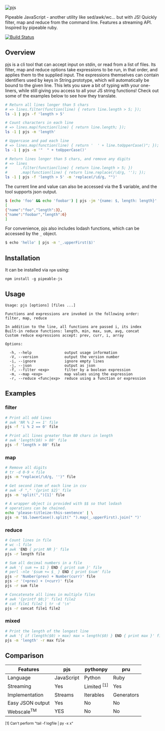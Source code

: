 ![pjs](http://danielstjules.com/github/pjs-logo.png)

Pipeable JavaScript - another utility like sed/awk/wc... but with JS! Quickly
filter, map and reduce from the command line. Features a streaming API.
Inspired by pipeable ruby.

[![Build Status](https://api.travis-ci.org/danielstjules/pjs.svg?branch=master)](https://travis-ci.org/danielstjules/pjs)

## Overview

pjs is a cli tool that can accept input on stdin, or read from a list of files.
Its filter, map and reduce options take expressions to be run, in that order,
and applies them to the supplied input. The expressions themselves can contain
identifiers used by keys in String.prototype, which will automatically be bound
to the given line. This lets you save a bit of typing with your one-liners,
while still giving you access to all your JS string functions! Check out some
of the examples below to see how they translate.

``` bash
# Return all lines longer than 5 chars
# => lines.filter(function(line) { return line.length > 5; });
ls -1 | pjs -f 'length > 5'

# Count characters in each line
# => lines.map(function(line) { return line.length; });
ls -1 | pjs -m 'length'

# Uppercase and pad each line
# => lines.map(function(line) { return '  ' + line.toUpperCase()"; });
ls -1 | pjs -m '"  " + toUpperCase()'

# Return lines longer than 5 chars, and remove any digits
# => lines
#      .filter(function(line) { return line.length > 5; })
#      .map(function(line) { return line.replace(/\d/g, ''); });
ls -1 | pjs -f 'length > 5' -m 'replace(/\d/g, "")'
```

The current line and value can also be accessed via the $ variable, and the
tool supports json output.

``` bash
$ (echo 'foo' && echo 'foobar') | pjs -jm '{name: $, length: length}'
[
{"name":"foo","length":3},
{"name":"foobar","length":6}
]
```

For convenience, pjs also includes lodash functions, which can be accessed by the `_` object.

``` bash
$ echo 'hello' | pjs -m '_.upperFirst($)'
```

## Installation

It can be installed via `npm` using:

```
npm install -g pipeable-js
```

## Usage

```
Usage: pjs [options] [files ...]

Functions and expressions are invoked in the following order:
filter, map, reduce

In addition to the line, all functions are passed i, its index
Built-in reduce functions: length, min, max, sum, avg, concat
Custom reduce expressions accept: prev, curr, i, array

Options:

  -h, --help               output usage information
  -V, --version            output the version number
  -i, --ignore             ignore empty lines
  -j, --json               output as json
  -f, --filter <exp>       filter by a boolean expression
  -m, --map <exp>          map values using the expression
  -r, --reduce <func|exp>  reduce using a function or expression
```

## Examples

### filter

``` bash
# Print all odd lines
# awk 'NR % 2 == 1' file
pjs -f 'i % 2 == 0' file

# Print all lines greater than 80 chars in length
# awk 'length($0) > 80' file
pjs -f 'length > 80' file
```

### map

``` bash
# Remove all digits
# tr -d 0-9 < file
pjs -m "replace(/\d/g, '')" file

# Get second item of each line in csv
# awk -F "," '{print $2}' file
pjs -m 'split(",")[1]' file

# A wrapper object is provided with $$ so that lodash
# operations can be chained.
echo 'please-titleize-this-sentence' | \
pjs -m '$$.lowerCase().split(" ").map(_.upperFirst).join(" ")'
```

### reduce

``` bash
# Count lines in file
# wc -l file
# awk 'END { print NR }' file
pjs -r length file

# Sum all decimal numbers in a file
# awk '{ sum += $1 } END { print sum }' file
# perl -nle '$sum += $_ } END { print $sum' file
pjs -r 'Number(prev) + Number(curr)' file
pjs -r '(+prev) + (+curr)' file
pjs -r sum file

# Concatenate all lines in multiple files
# awk '{printf $0;}' file1 file2
# cat file1 file2 | tr -d '\n'
pjs -r concat file1 file2
```

### mixed

``` bash
# Print the length of the longest line
# awk '{ if (length($0) > max) max = length($0) } END { print max }' file
pjs -m 'length' -r max file
```

## Comparison

| Features              | pjs        | pythonpy               | pru        |
|-----------------------|------------|------------------------|------------|
| Language              | JavaScript | Python                 | Ruby       |
| Streaming             | Yes        | Limited <sup>[1]</sup> | Yes        |
| Implementation        | Streams    | Iterables              | Generators |
| Easy JSON output      | Yes        | No                     | No         |
| Webscale<sup>TM</sup> | YES        | No                     | No         |

<sub>[1] Can't perform "tail -f logfile | py -x x"</sub>
